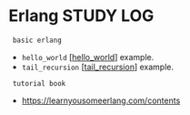 # Erlang STUDY LOG


     basic erlang
+ ```hello_world``` [[hello_world]] example.
+ ```tail_recursion``` [[tail_recursion]] example.

[tail_recursion]: /book/tail_recursion.md
[hello_world]: /book/hello_world.md




     tutorial book
+ https://learnyousomeerlang.com/contents